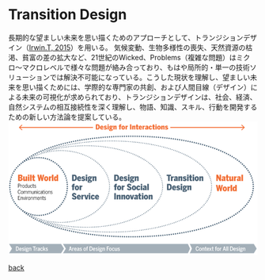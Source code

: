 <link href="markdown.css" rel="stylesheet"></link>

# Transition Design

長期的な望ましい未来を思い描くためのアプローチとして、トランジションデザイン（[Irwin.T, 2015](https://doi.org/10.1080/17547075.2015.1051829)）を用いる。
気候変動、生物多様性の喪失、天然資源の枯渇、貧富の差の拡大など、21世紀のWicked、Problems（複雑な問題）はミクロ〜マクロレベルで様々な問題が絡み合っており、もはや局所的・単一の技術ソリューションでは解決不可能になっている。こうした現状を理解し、望ましい未来を思い描くためには、学際的な専門家の共創、および人間目線（デザイン）による未来の可視化が求められており、トランジションデザインは、社会、経済、自然システムの相互接続性を深く理解し、物語、知識、スキル、行動を開発するための新しい方法論を提案している。
![トランジションデザインの概念図](image/da553493a1e47cb7c7a89bf4ebae0d1a.png "トランジションデザインの概念図")

[back](index.html)
